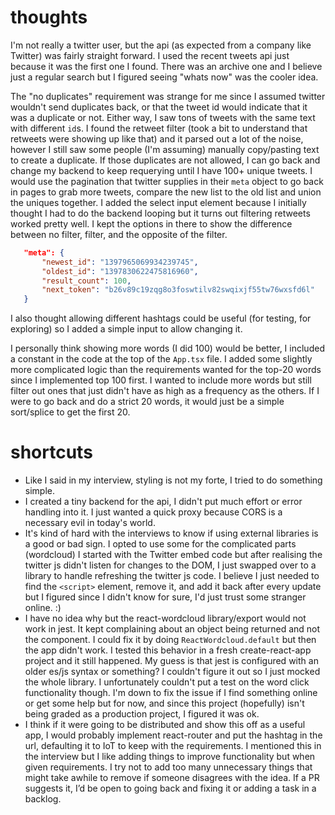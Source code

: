 # thoughts
I'm not really a twitter user, but the api (as expected from a company like Twitter) was fairly straight forward. I used the recent tweets api just because it was the first one I found. There was an archive one and I believe just a regular search but I figured seeing "whats now" was the cooler idea.
 
The "no duplicates" requirement was strange for me since I assumed twitter wouldn't send duplicates back, or that the tweet id would indicate that it was a duplicate or not. Either way, I saw tons of tweets with the same text with different `id`s. I found the retweet filter (took a bit to understand that retweets were showing up like that) and it parsed out a lot of the noise, however I still saw some people (I'm assuming) manually copy/pasting text to create a duplicate. If those duplicates are not allowed, I can go back and change my backend to keep requerying until I have 100+ unique tweets. I would use the pagination that twitter supplies in their `meta` object to go back in pages to grab more tweets, compare the new list to the old list and union the uniques together. I added the select input element because I initially thought I had to do the backend looping but it turns out filtering retweets worked pretty well. I kept the options in there to show the difference between no filter, filter, and the opposite of the filter.

 ```json
    "meta": {
        "newest_id": "1397965069934239745",
        "oldest_id": "1397830622475816960",
        "result_count": 100,
        "next_token": "b26v89c19zqg8o3foswtilv82swqixjf55tw76wxsfd6l"
    }
```

I also thought allowing different hashtags could be useful (for testing, for exploring) so I added a simple input to allow changing it. 

I personally think showing more words (I did 100) would be better, I included a constant in the code at the top of the `App.tsx` file. I added some slightly more complicated logic than the requirements wanted for the top-20 words since I implemented top 100 first. I wanted to include more words but still filter out ones that just didn't have as high as a frequency as the others. If I were to go back and do a strict 20 words, it would just be a simple sort/splice to get the first 20.

 
# shortcuts
- Like I said in my interview, styling is not my forte, I tried to do something simple.
- I created a tiny backend for the api, I didn't put much effort or error handling into it. I just wanted a quick proxy because CORS is a necessary evil in today's world.
- It's kind of hard with the interviews to know if using external libraries is a good or bad sign. I opted to use some for the complicated parts (wordcloud)
  I started with the Twitter embed code but after realising the twitter js didn't listen for changes to the DOM, I just swapped over to a library to handle refreshing the twitter js code. I believe I just needed to find the `<script>` element, remove it, and add it back after every update but I figured since I didn't know for sure, I'd just trust some stranger online. :)
- I have no idea why but the react-wordcloud library/export would not work in jest. It kept complaining about an object being returned and not the component. I could fix it by doing `ReactWordcloud.default` but then the app didn't work. I tested this behavior in a fresh create-react-app project and it still happened. My guess is that jest is configured with an older es/js syntax or something? I couldn't figure it out so I just mocked the whole library. I unfortunately couldn't put a test on the word click functionality though. I'm down to fix the issue if I find something online or get some help but for now, and since this project (hopefully) isn't being graded as a production project, I figured it was ok.
- I think if it were going to be distributed and show this off as a useful app, I would probably implement react-router and put the hashtag in the url, defaulting it to IoT to keep with the requirements. I mentioned this in the interview but I like adding things to improve functionality but when given requirements. I try not to add too many unnecessary things that might take awhile to remove if someone disagrees with the idea. If a PR suggests it, I’d be open to going back and fixing it or adding a task in a backlog.

